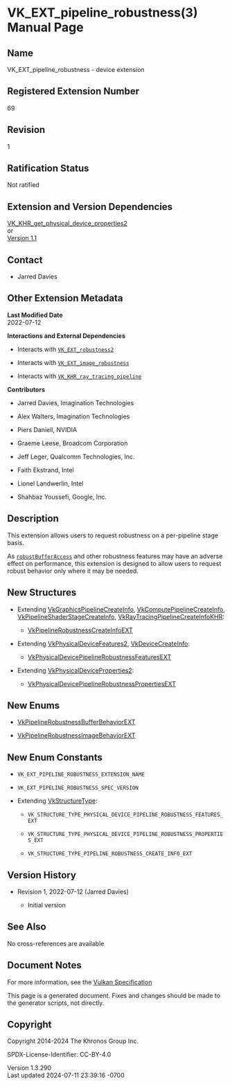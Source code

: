 # VK_EXT_pipeline_robustness(3) Manual Page

## Name

VK_EXT_pipeline_robustness - device extension



## <a href="#_registered_extension_number" class="anchor"></a>Registered Extension Number

69

## <a href="#_revision" class="anchor"></a>Revision

1

## <a href="#_ratification_status" class="anchor"></a>Ratification Status

Not ratified

## <a href="#_extension_and_version_dependencies" class="anchor"></a>Extension and Version Dependencies

[VK_KHR_get_physical_device_properties2](https://registry.khronos.org/vulkan/specs/1.3-extensions/man/html/VK_KHR_get_physical_device_properties2.html)  
or  
[Version 1.1](#versions-1.1)  

## <a href="#_contact" class="anchor"></a>Contact

- Jarred Davies

## <a href="#_other_extension_metadata" class="anchor"></a>Other Extension Metadata

**Last Modified Date**  
2022-07-12

**Interactions and External Dependencies**  
- Interacts with [`VK_EXT_robustness2`](VK_EXT_robustness2.html)

- Interacts with
  [`VK_EXT_image_robustness`](VK_EXT_image_robustness.html)

- Interacts with
  [`VK_KHR_ray_tracing_pipeline`](VK_KHR_ray_tracing_pipeline.html)

**Contributors**  
- Jarred Davies, Imagination Technologies

- Alex Walters, Imagination Technologies

- Piers Daniell, NVIDIA

- Graeme Leese, Broadcom Corporation

- Jeff Leger, Qualcomm Technologies, Inc.

- Faith Ekstrand, Intel

- Lionel Landwerlin, Intel

- Shahbaz Youssefi, Google, Inc.

## <a href="#_description" class="anchor"></a>Description

This extension allows users to request robustness on a per-pipeline
stage basis.

As <a
href="https://registry.khronos.org/vulkan/specs/1.3-extensions/html/vkspec.html#features-robustBufferAccess"
target="_blank" rel="noopener"><code>robustBufferAccess</code></a> and
other robustness features may have an adverse effect on performance,
this extension is designed to allow users to request robust behavior
only where it may be needed.

## <a href="#_new_structures" class="anchor"></a>New Structures

- Extending
  [VkGraphicsPipelineCreateInfo](https://registry.khronos.org/vulkan/specs/1.3-extensions/man/html/VkGraphicsPipelineCreateInfo.html),
  [VkComputePipelineCreateInfo](https://registry.khronos.org/vulkan/specs/1.3-extensions/man/html/VkComputePipelineCreateInfo.html),
  [VkPipelineShaderStageCreateInfo](https://registry.khronos.org/vulkan/specs/1.3-extensions/man/html/VkPipelineShaderStageCreateInfo.html),
  [VkRayTracingPipelineCreateInfoKHR](https://registry.khronos.org/vulkan/specs/1.3-extensions/man/html/VkRayTracingPipelineCreateInfoKHR.html):

  - [VkPipelineRobustnessCreateInfoEXT](https://registry.khronos.org/vulkan/specs/1.3-extensions/man/html/VkPipelineRobustnessCreateInfoEXT.html)

- Extending [VkPhysicalDeviceFeatures2](https://registry.khronos.org/vulkan/specs/1.3-extensions/man/html/VkPhysicalDeviceFeatures2.html),
  [VkDeviceCreateInfo](https://registry.khronos.org/vulkan/specs/1.3-extensions/man/html/VkDeviceCreateInfo.html):

  - [VkPhysicalDevicePipelineRobustnessFeaturesEXT](https://registry.khronos.org/vulkan/specs/1.3-extensions/man/html/VkPhysicalDevicePipelineRobustnessFeaturesEXT.html)

- Extending
  [VkPhysicalDeviceProperties2](https://registry.khronos.org/vulkan/specs/1.3-extensions/man/html/VkPhysicalDeviceProperties2.html):

  - [VkPhysicalDevicePipelineRobustnessPropertiesEXT](https://registry.khronos.org/vulkan/specs/1.3-extensions/man/html/VkPhysicalDevicePipelineRobustnessPropertiesEXT.html)

## <a href="#_new_enums" class="anchor"></a>New Enums

- [VkPipelineRobustnessBufferBehaviorEXT](https://registry.khronos.org/vulkan/specs/1.3-extensions/man/html/VkPipelineRobustnessBufferBehaviorEXT.html)

- [VkPipelineRobustnessImageBehaviorEXT](https://registry.khronos.org/vulkan/specs/1.3-extensions/man/html/VkPipelineRobustnessImageBehaviorEXT.html)

## <a href="#_new_enum_constants" class="anchor"></a>New Enum Constants

- `VK_EXT_PIPELINE_ROBUSTNESS_EXTENSION_NAME`

- `VK_EXT_PIPELINE_ROBUSTNESS_SPEC_VERSION`

- Extending [VkStructureType](https://registry.khronos.org/vulkan/specs/1.3-extensions/man/html/VkStructureType.html):

  - `VK_STRUCTURE_TYPE_PHYSICAL_DEVICE_PIPELINE_ROBUSTNESS_FEATURES_EXT`

  - `VK_STRUCTURE_TYPE_PHYSICAL_DEVICE_PIPELINE_ROBUSTNESS_PROPERTIES_EXT`

  - `VK_STRUCTURE_TYPE_PIPELINE_ROBUSTNESS_CREATE_INFO_EXT`

## <a href="#_version_history" class="anchor"></a>Version History

- Revision 1, 2022-07-12 (Jarred Davies)

  - Initial version

## <a href="#_see_also" class="anchor"></a>See Also

No cross-references are available

## <a href="#_document_notes" class="anchor"></a>Document Notes

For more information, see the <a
href="https://registry.khronos.org/vulkan/specs/1.3-extensions/html/vkspec.html#VK_EXT_pipeline_robustness"
target="_blank" rel="noopener">Vulkan Specification</a>

This page is a generated document. Fixes and changes should be made to
the generator scripts, not directly.

## <a href="#_copyright" class="anchor"></a>Copyright

Copyright 2014-2024 The Khronos Group Inc.

SPDX-License-Identifier: CC-BY-4.0

Version 1.3.290  
Last updated 2024-07-11 23:39:16 -0700
